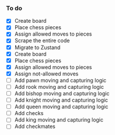 ### To do
- [x] Create board
- [x] Place chess pieces
- [x] Assign allowed moves to pieces
- [x] Scrape the entire code
- [x] Migrate to Zustand
- [x] Create board
- [x] Place chess pieces
- [x] Assign allowed moves to pieces
- [x] Assign not-allowed moves 
- [ ] Add pawn moving and capturing logic
- [ ] Add rook moving and capturing logic
- [ ] Add bishop moving and capturing logic
- [ ] Add knight moving and capturing logic
- [ ] Add queen moving and capturing logic
- [ ] Add checks
- [ ] Add king moving and capturing logic
- [ ] Add checkmates
